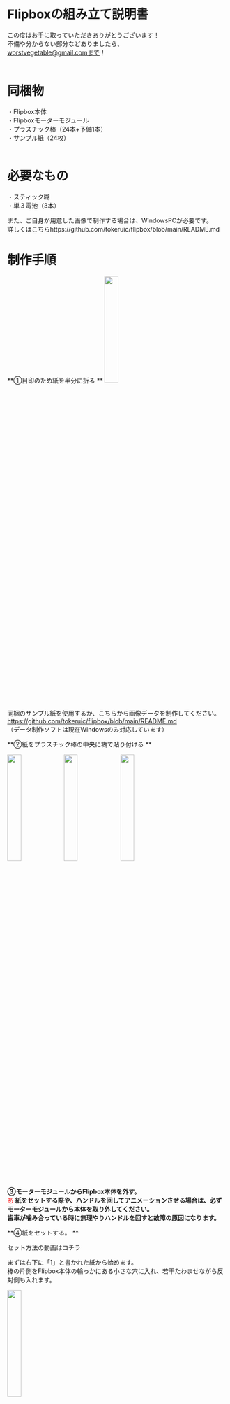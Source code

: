 # Flipboxの組み立て説明書

この度はお手に取っていただきありがとうございます！  
不備や分からない部分などありましたら、  
worstvegetable@gmail.comまで！  
 
# 同梱物
・Flipbox本体  
・Flipboxモーターモジュール  
・プラスチック棒（24本+予備1本）  
・サンプル紙（24枚）  
 
# 必要なもの
・スティック糊  
・単３電池（3本）  
  
また、ご自身が用意した画像で制作する場合は、WindowsPCが必要です。  
詳しくはこちらhttps://github.com/tokeruic/flipbox/blob/main/README.md
# 制作手順
**①目印のため紙を半分に折る  **
<img src="https://github.com/tokeruic/flipbox/assets/69045494/6729ad83-189a-4172-9e4c-1a02d7889d3c" width="25%">

同梱のサンプル紙を使用するか、こちらから画像データを制作してください。  
https://github.com/tokeruic/flipbox/blob/main/README.md  
（データ制作ソフトは現在Windowsのみ対応しています）  
 
**②紙をプラスチック棒の中央に糊で貼り付ける  **

<img src="https://github.com/tokeruic/flipbox/assets/69045494/ffd60fe7-9c86-41c5-93db-369a9e6b53e6" width="25%">

<img src="https://github.com/tokeruic/flipbox/assets/69045494/c366392b-51b8-4ca2-aea1-01763fe28c7e" width="25%">

<img src="https://github.com/tokeruic/flipbox/assets/69045494/a6512fb5-0b72-41e6-bea2-651e3423e4b9" width="25%">

**③モーターモジュールからFlipbox本体を外す。**  
<span style="color: red; ">あ</span>
**紙をセットする際や、ハンドルを回してアニメーションさせる場合は、必ずモーターモジュールから本体を取り外してください。**  
**歯車が噛み合っている時に無理やりハンドルを回すと故障の原因になります。**  


**④紙をセットする。  **
  
セット方法の動画はコチラ  
  
  
まずは右下に「1」と書かれた紙から始めます。  
棒の片側をFlipbox本体の輪っかにある小さな穴に入れ、若干たわませながら反対側も入れます。  
  
<img src="https://github.com/tokeruic/flipbox/assets/69045494/ea5b8164-eebf-4c07-8e3b-15a5867ca7b5" width="25%">  
  
画像の向きにハンドルを回しながら、「２，３，４，５…」と順番に入れていきます。  
途中でハンドルを回してみて、問題なく動いているか確認してみるのがオススメです！  
  
<img src="https://github.com/tokeruic/flipbox/assets/69045494/403e266e-f80e-40e2-8507-e769e1277dfc" width="25%">  
  
  **
⑤紙をセットしたFlipbox本体をモーターモジュールにセットする。 ** 
画像の部分を指で押しながらグッと押し込みます。  
  
**⑥単３電池を入れる。プラス・マイナスにお気をつけください。  **
**⑦モーターモジュール上部のノブをまわすと装置が始動します。 ** 
※起動時はノブを最大近くまで回さないと動き出しません。動き出したらノブを逆側にまわして速度を調整してください）

